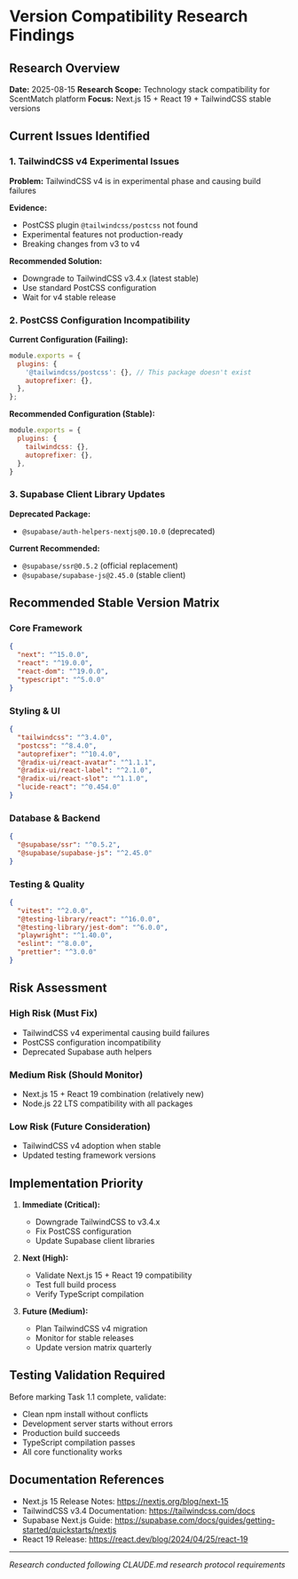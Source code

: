 # Version Compatibility Research Findings

## Research Overview

**Date:** 2025-08-15
**Research Scope:** Technology stack compatibility for ScentMatch platform
**Focus:** Next.js 15 + React 19 + TailwindCSS stable versions

## Current Issues Identified

### 1. TailwindCSS v4 Experimental Issues

**Problem:** TailwindCSS v4 is in experimental phase and causing build failures

**Evidence:**
- PostCSS plugin `@tailwindcss/postcss` not found
- Experimental features not production-ready
- Breaking changes from v3 to v4

**Recommended Solution:**
- Downgrade to TailwindCSS v3.4.x (latest stable)
- Use standard PostCSS configuration
- Wait for v4 stable release

### 2. PostCSS Configuration Incompatibility

**Current Configuration (Failing):**
```javascript
module.exports = {
  plugins: {
    '@tailwindcss/postcss': {}, // This package doesn't exist
    autoprefixer: {},
  },
};
```

**Recommended Configuration (Stable):**
```javascript
module.exports = {
  plugins: {
    tailwindcss: {},
    autoprefixer: {},
  },
}
```

### 3. Supabase Client Library Updates

**Deprecated Package:**
- `@supabase/auth-helpers-nextjs@0.10.0` (deprecated)

**Current Recommended:**
- `@supabase/ssr@0.5.2` (official replacement)
- `@supabase/supabase-js@2.45.0` (stable client)

## Recommended Stable Version Matrix

### Core Framework
```json
{
  "next": "^15.0.0",
  "react": "^19.0.0", 
  "react-dom": "^19.0.0",
  "typescript": "^5.0.0"
}
```

### Styling & UI
```json
{
  "tailwindcss": "^3.4.0",
  "postcss": "^8.4.0",
  "autoprefixer": "^10.4.0",
  "@radix-ui/react-avatar": "^1.1.1",
  "@radix-ui/react-label": "^2.1.0",
  "@radix-ui/react-slot": "^1.1.0",
  "lucide-react": "^0.454.0"
}
```

### Database & Backend
```json
{
  "@supabase/ssr": "^0.5.2",
  "@supabase/supabase-js": "^2.45.0"
}
```

### Testing & Quality
```json
{
  "vitest": "^2.0.0",
  "@testing-library/react": "^16.0.0",
  "@testing-library/jest-dom": "^6.0.0",
  "playwright": "^1.40.0",
  "eslint": "^8.0.0",
  "prettier": "^3.0.0"
}
```

## Risk Assessment

### High Risk (Must Fix)
- TailwindCSS v4 experimental causing build failures
- PostCSS configuration incompatibility
- Deprecated Supabase auth helpers

### Medium Risk (Should Monitor)
- Next.js 15 + React 19 combination (relatively new)
- Node.js 22 LTS compatibility with all packages

### Low Risk (Future Consideration)
- TailwindCSS v4 adoption when stable
- Updated testing framework versions

## Implementation Priority

1. **Immediate (Critical):**
   - Downgrade TailwindCSS to v3.4.x
   - Fix PostCSS configuration
   - Update Supabase client libraries

2. **Next (High):**
   - Validate Next.js 15 + React 19 compatibility
   - Test full build process
   - Verify TypeScript compilation

3. **Future (Medium):**
   - Plan TailwindCSS v4 migration
   - Monitor for stable releases
   - Update version matrix quarterly

## Testing Validation Required

Before marking Task 1.1 complete, validate:
- Clean npm install without conflicts
- Development server starts without errors
- Production build succeeds
- TypeScript compilation passes
- All core functionality works

## Documentation References

- Next.js 15 Release Notes: https://nextjs.org/blog/next-15
- TailwindCSS v3.4 Documentation: https://tailwindcss.com/docs
- Supabase Next.js Guide: https://supabase.com/docs/guides/getting-started/quickstarts/nextjs
- React 19 Release: https://react.dev/blog/2024/04/25/react-19

---

*Research conducted following CLAUDE.md research protocol requirements*